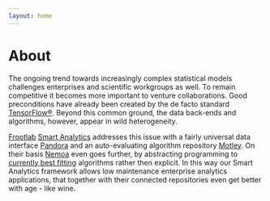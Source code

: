 ```yaml
---
layout: home
---
```


# About

The ongoing trend towards increasingly complex statistical models challenges
enterprises and scientific workgroups as well. To remain competitive it becomes
more important to venture collaborations. Good preconditions have already been
created by the de facto standard [TensorFlow®](https://www.tensorflow.org).
Beyond this common ground, the data back-ends and algorithms, however, appear in
wild heterogeneity.

[Frootlab](/tags#Frootlab) [Smart Analytics](/tags#Smart%20Analytics) addresses
this issue with a fairly universal data interface [Pandora](pandora.html) and an
auto-evaluating algorithm repository [Motley](motley.html). On their basis
[Nemoa](nemoa.html) even goes further, by abstracting programming to [currently
best fitting](/tags#CBF) algorithms rather then explicit. In this way our Smart
Analytics framework allows low maintenance enterprise analytics applications,
that together with their connected repositories even get better with age - like
wine.
